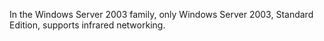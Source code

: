 <Token xmlns:xlink="http://www.w3.org/1999/xlink">In the Windows Server 2003 family, only Windows Server 2003, Standard Edition, supports infrared networking.</Token>